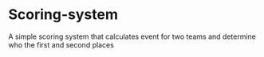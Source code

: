 # Scoring-system
A simple scoring system that calculates event for two teams and determine who the first and second places
